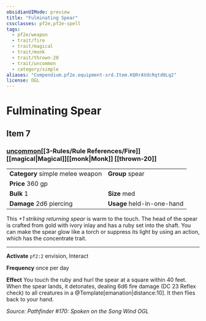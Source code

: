 ```yaml
---
obsidianUIMode: preview
title: "Fulminating Spear"
cssclasses: pf2e,pf2e-spell
tags:
  - pf2e/weapon
  - trait/fire
  - trait/magical
  - trait/monk
  - trait/thrown-20
  - trait/uncommon
  - category/simple
aliases: "Compendium.pf2e.equipment-srd.Item.KQRrAVdcRqtd0Lq2"
license: OGL
---
```

# Fulminating Spear
## Item 7
### [uncommon](uncommon.md "Uncommon Rarity Trait")[[3-Rules/Rule References/Fire]][[magical|Magical]][[monk|Monk]] [[thrown-20]]

|  |  |
| -- | -- |
| **Category** simple melee weapon | **Group** spear |
| **Price** 360 gp |  |
| **Bulk** 1 | **Size** med |
| **Damage** 2d6 piercing  | **Usage** held-in-one-hand |



This _+1 striking returning spear_ is warm to the touch. The head of the spear is crafted from gold with ivory inlay and has a ruby set into the shaft. You can make the spear glow like a torch or suppress its light by using an action, which has the concentrate trait.

* * *

**Activate** `pf2:2` envision, Interact

**Frequency** once per day

**Effect** You touch the ruby and hurl the spear at a square within 40 feet. When the spear lands, it detonates, dealing 6d6 fire damage (DC 23 Reflex check) to all creatures in a @Template\[emanation|distance:10\]. It then flies back to your hand.

*Source: Pathfinder #170: Spoken on the Song Wind*
*OGL*